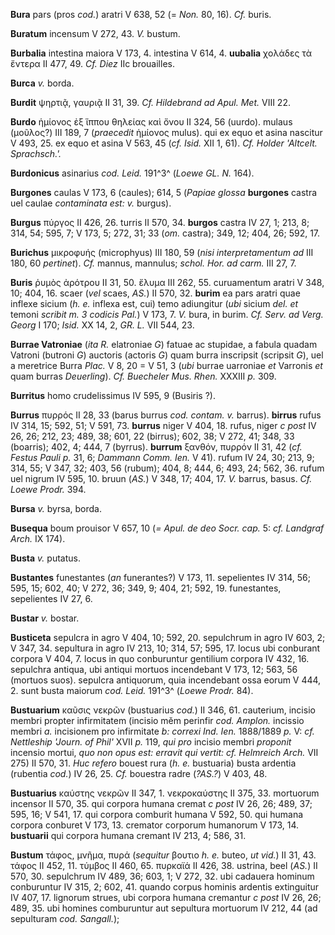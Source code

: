 **Bura** pars (pros *cod.*) aratri V 638, 52 (= *Non.* 80, 16). *Cf.*
buris.

**Buratum** incensum V 272, 43. *V.* bustum.

**Burbalia** intestina maiora V 173, 4. intestina V 614, 4. **uubalia**
χολάδες τὰ ἔντερα II 477, 49. *Cf. Diez* IIc brouailles.

**Burca** *v.* borda.

**Burdit** ψηρτιᾷ, γαυριᾷ II 31, 39. *Cf. Hildebrand ad Apul. Met.* VIII
22.

**Burdo** ἡμίονος ἐξ ἵππου θηλείας καὶ ὄνου II 324, 56 (uurdo). mulaus
(μοῦλος?) III 189, 7 (*praecedit* ἡμίονος mulus). qui ex equo et asina
nascitur V 493, 25. ex equo et asina V 563, 45 (*cf. Isid.* XII 1, 61).
*Cf. Holder 'Altcelt. Sprachsch.'.*

**Burdonicus** asinarius *cod. Leid.* 191^3^ (*Loewe GL. N.* 164).

**Burgones** caulas V 173, 6 (caules); 614, 5 (*Papiae glossa*
**burgones** castra uel caulae *contaminata est: v.* burgus).

**Burgus** πύργος II 426, 26. turris II 570, 34. **burgos** castra IV
27, 1; 213, 8; 314, 54; 595, 7; V 173, 5; 272, 31; 33 (*om.* castra);
349, 12; 404, 26; 592, 17.

**Burichus** μικροφυής (microphyus) III 180, 59 (*nisi*
*interpretamentum ad* III 180, 60 *pertinet*). *Cf.* mannus, mannulus;
*schol. Hor. ad carm.* III 27, 7.

**Buris** ῥυμὸς ἀρότρου II 31, 50. ἔλυμα III 262, 55. curuamentum aratri
V 348, 10; 404, 16. scaer (*vel* scaes, *AS.*) II 570, 32. **burim** ea
pars aratri quae inflexe sicium (*h. e.* inflexa est, cui) temo
adiungitur (*ubi* sicium *del. et* temoni *scribit m. 3 codicis Pal.*) V
173, 7. *V.* bura, in burim. *Cf. Serv. ad Verg. Georg* I 170; *Isid.*
XX 14, 2, *GR. L.* VII 544, 23.

**Burrae Vatroniae** (*ita R.* elatroniae *G*) fatuae ac stupidae, a
fabula quadam Vatroni (butroni *G*) auctoris (actoris *G*) quam burra
inscripsit (scripsit *G*), uel a meretrice Burra *Plac.* V 8, 20 = V
51, 3 (*ubi* burrae uarroniae *et* Varronis *et* quam burras
*Deuerling*). *Cf. Buecheler Mus. Rhen.* XXXIII *p.* 309.

**Burritus** homo crudelissimus IV 595, 9 (Busiris ?).

**Burrus** πυρρός II 28, 33 (barus burrus *cod. contam. v.* barrus).
**birrus** rufus IV 314, 15; 592, 51; V 591, 73. **burrus** niger V 404,
18. rufus, niger *c post* IV 26, 26; 212, 23; 489, 38; 601, 22 (birrus);
602, 38; V 272, 41; 348, 33 (boarris); 402, 4; 444, 7 (byrrus).
**burrum** ξανθόν, πυρρόν II 31, 42 (*cf. Festus Pauli p.* 31, 6;
*Dammann Comm. Ien.* V 41). rufum IV 24, 30; 213, 9; 314, 55; V 347, 32;
403, 56 (rubum); 404, 8; 444, 6; 493, 24; 562, 36. rufum uel nigrum IV
595, 10. bruun (*AS.*) V 348, 17; 404, 17. *V.* barrus, basus. *Cf.
Loewe Prodr.* 394.

**Bursa** *v.* byrsa, borda.

**Busequa** boum prouisor V 657, 10 (*= Apul. de deo Socr. cap.* 5: *cf.
Landgraf Arch.* IX 174).

**Busta** *v.* putatus.

**Bustantes** funestantes (*an* funerantes?) V 173, 11. sepelientes IV
314, 56; 595, 15; 602, 40; V 272, 36; 349, 9; 404, 21; 592, 19.
funestantes, sepelientes IV 27, 6.

**Bustar** *v.* bostar.

**Busticeta** sepulcra in agro V 404, 10; 592, 20. sepulchrum in agro IV
603, 2; V 347, 34. sepultura in agro IV 213, 10; 314, 57; 595, 17. locus
ubi conburant corpora V 404, 7. locus in quo conburuntur gentilium
corpora IV 432, 16. sepulchra antiqua, ubi antiqui mortuos incendebant V
173, 12; 563, 56 (mortuos suos). sepulcra antiquorum, quia incendebant
ossa eorum V 444, 2. sunt busta maiorum *cod. Leid.* 191^3^ (*Loewe*
*Prodr.* 84).

**Bustuarium** καῦσις νεκρῶν (bustuarius *cod.*) II 346, 61. cauterium,
incisio membri propter infirmitatem (incisio mĕm perinfir *cod. Amplon.*
incissio membri *a.* incisionem pro infirmitate *b: correxi Ind. Ien.*
1888/1889 *p.* V: *cf. Nett­leship 'Journ. of Phil'* XVII *p.* 119, *qui
pro* incisio membri *proponit* incensio mortui, *quo non opus est:
erravit qui vertit: cf. Helmreich Arch.* VII 275) II 570, 31. *Huc
refero* bouest rura (*h. e.* bustuaria) busta ardentia (rubentia *cod.*)
IV 26, 25. *Cf.* bouestra radre (*?AS.?*) V 403, 48.

**Bustuarius** καύστης νεκρῶν II 347, 1. νεκροκαύστης II 375, 33.
mortuorum incensor II 570, 35. qui corpora humana cremat *c post* IV 26,
26; 489, 37; 595, 16; V 541, 17. qui corpora comburit humana V 592, 50.
qui humana corpora conburet V 173, 13. cremator corporum humanorum V
173, 14. **bustuarii** qui corpora humana cremant IV 213, 4; 586, 31.

**Bustum** τάφος, μνῆμα, πυρά (*sequitur* βουτιο *h. e.* buteo, *ut
vid.*) II 31, 43. τάφος II 452, 11. τύμβος II 460, 65. πυρκαϊά II 426,
38. ustrina, beel (*AS.*) II 570, 30. sepulchrum IV 489, 36; 603, 1; V
272, 32. ubi cadauera hominum conburuntur IV 315, 2; 602, 41. quando
corpus hominis ardentis extinguitur IV 407, 17. lignorum strues, ubi
corpora humana cremantur *c post* IV 26, 26; 489, 35. ubi homines
comburuntur aut sepultura mortuorum IV 212, 44 (ad sepulturam *cod.
Sangall.*);
